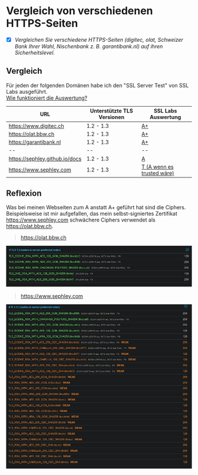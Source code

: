 # Vergleich von verschiedenen HTTPS-Seiten
- [x] *Vergleichen Sie verschiedene HTTPS-Seiten (digitec, olat, Schweizer Bank Ihrer Wahl, Nischenbank z. B. garantibank.nl) auf ihren Sicherheitslevel.*

## Vergleich

Für jeden der folgenden Domänen habe ich den "SSL Server Test" von SSL Labs ausgeführt.  
[Wie funktioniert die Auswertung?](https://github.com/ssllabs/research/wiki/SSL-Server-Rating-Guide)


| **URL**| **Unterstützte TLS Versionen**| **SSL Labs Auswertung**|
|--|--|--|
| <https://www.digitec.ch>| 1.2 - 1.3| [A+](https://www.ssllabs.com/ssltest/analyze.html?d=www.digitec.ch)|
| <https://olat.bbw.ch>| 1.2 - 1.3| [A+](https://www.ssllabs.com/ssltest/analyze.html?d=olat.bbw.ch)|
| <https://garantibank.nl>| 1.2 - 1.3| [A+](https://www.ssllabs.com/ssltest/analyze.html?d=garantibank.nl)|
|--|--|--|
| <https://sephley.github.io/docs>| 1.2 - 1.3| [A](https://www.ssllabs.com/ssltest/analyze.html?d=sephley.github.io)|
| <https://www.sephley.com>| 1.2 - 1.3| [T (A wenn es trusted wäre)](https://www.ssllabs.com/ssltest/analyze.html?d=www.sephley.com)|

## Reflexion
Was bei meinen Webseiten zum A anstatt A+ geführt hat sind die Ciphers.  
Beispielsweise ist mir aufgefallen, das mein selbst-signiertes Zertifikat <https://www.sephley.com> schwächere Ciphers verwendet als <https://olat.bbw.ch>.

><https://olat.bbw.ch>

![olat-bbw-ciphers](../images/ssllabs-olat-bbw.png)

><https://www.sephley.com>

![www-sephley-ciphers](../images/ssllabs-www-sephley.png)